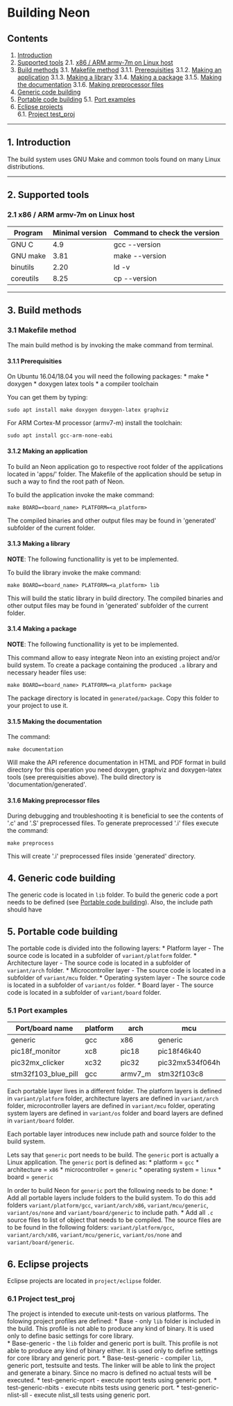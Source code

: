 # Building Neon
## Contents

1. [Introduction](#1-introduction)
2. [Supported tools](#2-supported-tools)
   2.1. [x86 / ARM armv-7m on Linux host](#2-1-x86-arm-armv-7m-on-linux-host)
3. [Build methods](#3-build-methods)
    3.1. [Makefile method](#3-1-makefile-method)
         3.1.1. [Prerequisities](#3-1-1-prerequisities)
         3.1.2. [Making an application](#3-1-2-making-an-application)
         3.1.3. [Making a library](#3-1-3-making-a-library)
         3.1.4. [Making a package](#3-1-4-making-a-package)
         3.1.5. [Making the documentation](#3-1-5-making-the-documentation)
         3.1.6. [Making preprocessor files](#3-1-6-making-preprocessor-files)
4. [Generic code building](#4-generic-code-building)
5. [Portable code building](#5-portable-code-building)
   5.1. [Port examples](#5-1-port-examples)
6. [Eclipse projects](#6-eclipse-projects)   
   6.1. [Project test_proj](#6-1-project-test_proj)


---
## 1. Introduction
The build system uses GNU Make and common tools found on many Linux
distributions.

---
## 2. Supported tools

### 2.1 x86 / ARM armv-7m on Linux host

| Program       | Minimal version   | Command to check the version |
| ------------- | ----------------- | ---------------------------- |
| GNU C         | 4.9               | gcc --version                |
| GNU make      | 3.81              | make --version               |
| binutils      | 2.20              | ld -v                        |
| coreutils     | 8.25              | cp --version                 |

---
## 3. Build methods
### 3.1 Makefile method

The main build method is by invoking the make command from terminal.

#### 3.1.1 Prerequisities

On Ubuntu 16.04/18.04 you will need the following packages:
    * make
    * doxygen
    * doxygen latex tools
    * a compiler toolchain

You can get them by typing:

    sudo apt install make doxygen doxygen-latex graphviz
    
For ARM Cortex-M processor (armv7-m) install the toolchain:

    sudo apt install gcc-arm-none-eabi

#### 3.1.2 Making an application

To build an Neon application go to respective root folder of the applications
located in 'apps/' folder. The Makefile of the application should be setup in
such a way to find the root path of Neon.

To build the application invoke the make command:

    make BOARD=<board_name> PLATFORM=<a_platform> 

The compiled binaries and other output files may be found in 'generated' 
subfolder of the current folder.
    
#### 3.1.3 Making a library

__NOTE__: The following functionallity is yet to be implemented.

To build the library invoke the make command:

    make BOARD=<board_name> PLATFORM=<a_platform> lib
    
This will build the static library in build directory. The compiled binaries
and other output files may be found in 'generated' subfolder of the current 
folder.

#### 3.1.4 Making a package

__NOTE__: The following functionallity is yet to be implemented.

This command allow to easy integrate Neon into an existing project and/or
build system. To create a package containing the produced `.a` library and
necessary header files use:

    make BOARD=<board_name> PLATFORM=<a_platform> package

The package directory is located in `generated/package`. Copy this folder to
your project to use it.

#### 3.1.5 Making the documentation

The command:

    make documentation
    
Will make the API reference documentation in HTML and PDF format in build
directory for this operation you need doxygen, graphviz and doxygen-latex tools
(see prerequisities above). The build directory is 'documentation/generated'.

#### 3.1.6 Making preprocessor files

During debugging and troubleshooting it is beneficial to see the contents of
'.c' and '.S' preprocessed files. To generate preprocessed '.i' files execute
the command:

    make preprocess

This will create '.i' preprocessed files inside 'generated' directory.

## 4. Generic code building

The generic code is located in `lib` folder. To build the generic code a port
needs to be defined (see [Portable code building](#5-portable-code-building)).
Also, the include path should have 

## 5. Portable code building

The portable code is divided into the following layers:
    * Platform layer - The source code is located in a subfolder of 
      `variant/platform` folder.
    * Architecture layer - The source code is located in a subfolder of 
      `variant/arch` folder.
    * Microcontroller layer - The source code is located in a subfolder of 
      `variant/mcu` folder.
    * Operating system layer - The source code is located in a subfolder of 
      `variant/os` folder.
    * Board layer - The source code is located in a subfolder of 
      `variant/board` folder.

### 5.1 Port examples

|   Port/board name    |  platform  |    arch    |       mcu       |     os     |
| -------------------- | ---------- | ---------- | --------------- | ---------- |
| generic              | gcc        | x86        | generic         | linux      |
| pic18f_monitor       | xc8        | pic18      | pic18f46k40     | none       |
| pic32mx_clicker      | xc32       | pic32      | pic32mx534f064h | none       |
| stm32f103_blue_pill  | gcc        | armv7_m    | stm32f103c8     | none       |

Each portable layer lives in a different folder. The platform layers is defined
in `variant/platform` folder, architecture layers are defined in 
`variant/arch` folder, microcontroller layers are defined in `variant/mcu`
folder, operating system layers are defined in `variant/os` folder and board
layers are defined in `variant/board` folder.

Each portable layer introduces new include path and source folder to the build
system.

Lets say that `generic` port needs to be build. The `generic` port is actually
a Linux application. The `generic` port is defined as:
    * platform = `gcc`
    * architecture = `x86`
    * microcontroller = `generic`
    * operating system = `linux`
    * board = `generic`
    
In order to build Neon for `generic` port the following needs to be done:
    * Add all portable layers include folders to the build system. To do this
      add folders `variant/platform/gcc`, `variant/arch/x86`,
      `variant/mcu/generic`, `variant/os/none` and 
      `variant/board/generic` to include path.
    * Add all `.c` source files to list of object that needs to be compiled. 
      The source files are to be found in the following folders: 
      `variant/platform/gcc`, `variant/arch/x86`, `variant/mcu/generic`, 
      `variant/os/none` and `variant/board/generic`. 


## 6. Eclipse projects

Eclipse projects are located in `project/eclipse` folder.

### 6.1 Project test_proj

The project is intended to execute unit-tests on various platforms. The folowing
project profiles are defined:
    * Base - only `lib` folder is included in the build. This profile is not
      able to produce any kind of binary. It is used only to define basic
      settings for core library.  
    * Base-generic - the `lib` folder and generic port is built. This profile
      is not able to produce any kind of binary either. It is used only to
      define settings for core library and generic port.
    * Base-test-generic - compiler `lib`, generic port, testsuite and tests.
      The linker will be able to link the project and generate a binary. Since
      no macro is defined no actual tests will be executed.
    * test-generic-nport - execute nport tests using generic port.
    * test-generic-nbits - execute nbits tests using generic port.
    * test-generic-nlist-sll - execute nlist_sll tests using generic port.